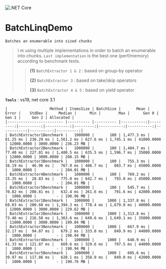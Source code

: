 ﻿﻿![.NET Core](https://github.com/aimenux/BatchLinqDemo/workflows/.NET%20Core/badge.svg)
# BatchLinqDemo
```
Batches an enumerable into sized chunks
```
> I m using multiple implementations in order to batch an enumerable into chunks. `Last implementation` is the best one (perf/memory) according to benchmark tests.
>
>> **(1)** `BatchExtractor 1 & 2` : based on group-by operator
>>
>> **(2)** `BatchExtractor 3` : based on take/skip operators
>>
>> **(3)** `BatchExtractor 4 & 5` : based on yield operator

**`Tools`** : vs19, net core 3.1


```
|                   Method | ItemsSize | BatchSize |       Mean |    Error |    StdDev |     Median |      Min |        Max |      Gen 0 |      Gen 1 |     Gen 2 | Allocated |
|------------------------- |---------- |---------- |-----------:|---------:|----------:|-----------:|---------:|-----------:|-----------:|-----------:|----------:|----------:|
| BatchExtractor1Benchmark |   1000000 |       100 | 1,477.3 ms | 81.25 ms | 238.29 ms | 1,561.2 ms | 627.6 ms | 1,745.1 ms | 41000.0000 | 12000.0000 | 3000.0000 | 236.23 MB |
| BatchExtractor2Benchmark |   1000000 |       100 | 1,404.7 ms | 77.40 ms | 227.01 ms | 1,480.5 ms | 635.5 ms | 1,596.7 ms | 35000.0000 | 12000.0000 | 3000.0000 | 208.15 MB |
| BatchExtractor3Benchmark |   1000000 |       100 |   755.3 ms | 16.19 ms |  46.96 ms |   767.9 ms | 486.7 ms |   803.7 ms | 45000.0000 |  1000.0000 |         - | 204.01 MB |
| BatchExtractor4Benchmark |   1000000 |       100 |   769.2 ms | 15.35 ms |  28.83 ms |   775.0 ms | 642.7 ms |   793.8 ms | 45000.0000 |  1000.0000 |         - | 204.01 MB |
| BatchExtractor5Benchmark |   1000000 |       100 |   545.7 ms | 70.82 ms | 208.81 ms |   632.4 ms | 261.6 ms |   791.6 ms | 42000.0000 |  1000.0000 |         - | 190.96 MB |
| BatchExtractor1Benchmark |   1000000 |      1000 | 1,337.8 ms | 68.03 ms | 200.60 ms | 1,394.3 ms | 778.4 ms | 1,679.0 ms | 40000.0000 | 12000.0000 | 3000.0000 | 229.62 MB |
| BatchExtractor2Benchmark |   1000000 |      1000 | 1,313.8 ms | 73.46 ms | 216.58 ms | 1,363.6 ms | 649.6 ms | 1,649.1 ms | 35000.0000 | 11000.0000 | 3000.0000 | 199.04 MB |
| BatchExtractor3Benchmark |   1000000 |      1000 |   667.9 ms | 32.17 ms |  94.87 ms |   679.2 ms | 333.0 ms |   849.9 ms | 44000.0000 |  1000.0000 |         - | 198.94 MB |
| BatchExtractor4Benchmark |   1000000 |      1000 |   640.9 ms | 41.33 ms | 121.87 ms |   669.6 ms | 329.6 ms |   797.5 ms | 44000.0000 |  1000.0000 |         - | 198.94 MB |
| BatchExtractor5Benchmark |   1000000 |      1000 |   605.6 ms | 39.97 ms | 117.86 ms |   628.1 ms | 358.0 ms |   849.0 ms | 42000.0000 |  1000.0000 |         - | 190.76 MB |
